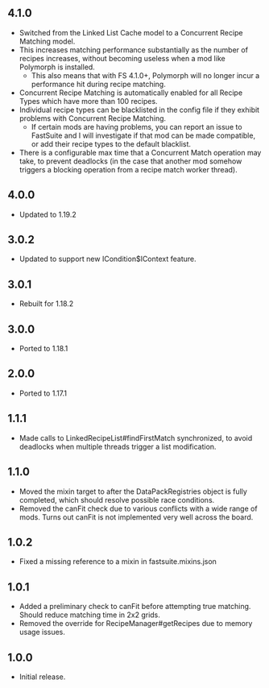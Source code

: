 ## 4.1.0
* Switched from the Linked List Cache model to a Concurrent Recipe Matching model.
* This increases matching performance substantially as the number of recipes increases, without becoming useless when a mod like Polymorph is installed.
  * This also means that with FS 4.1.0+, Polymorph will no longer incur a performance hit during recipe matching.
* Concurrent Recipe Matching is automatically enabled for all Recipe Types which have more than 100 recipes.
* Individual recipe types can be blacklisted in the config file if they exhibit problems with Concurrent Recipe Matching.
  * If certain mods are having problems, you can report an issue to FastSuite and I will investigate if that mod can be made compatible, or add their recipe types to the default blacklist.
* There is a configurable max time that a Concurrent Match operation may take, to prevent deadlocks (in the case that another mod somehow triggers a blocking operation from a recipe match worker thread).

## 4.0.0
* Updated to 1.19.2

## 3.0.2
* Updated to support new ICondition$IContext feature.

## 3.0.1
* Rebuilt for 1.18.2

## 3.0.0
* Ported to 1.18.1

## 2.0.0
* Ported to 1.17.1

## 1.1.1
* Made calls to LinkedRecipeList#findFirstMatch synchronized, to avoid deadlocks when multiple threads trigger a list modification.

## 1.1.0
* Moved the mixin target to after the DataPackRegistries object is fully completed, which should resolve possible race conditions.
* Removed the canFit check due to various conflicts with a wide range of mods.  Turns out canFit is not implemented very well across the board.

## 1.0.2
* Fixed a missing reference to a mixin in fastsuite.mixins.json

## 1.0.1
* Added a preliminary check to canFit before attempting true matching.  Should reduce matching time in 2x2 grids.
* Removed the override for RecipeManager#getRecipes due to memory usage issues.

## 1.0.0
* Initial release.